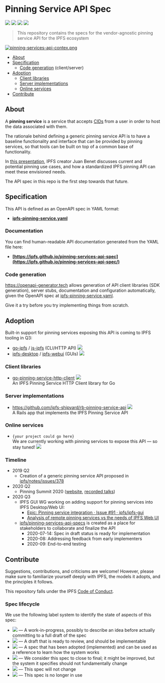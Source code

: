 # Pinning Service API Spec

[![](https://img.shields.io/badge/made%20by-Protocol%20Labs-blue.svg?style=flat-square)](http://protocol.ai)
[![](https://img.shields.io/badge/project-IPFS-blue.svg?style=flat-square)](https://ipfs.io/)
[![](https://github.com/ipfs/pinning-services-api-spec/workflows/Lint/badge.svg?branch=master)](https://github.com/ipfs/pinning-services-api-spec/actions?query=workflow%3ALint+branch%3Amaster)
[![](https://img.shields.io/badge/status-draft-yellow.svg?style=flat-square)](https://github.com/ipfs/specs/#understanding-the-meaning-of-the-spec-badges-and-their-lifecycle)

> This repository contains the specs for the vendor-agnostic pinning service API for the IPFS ecosystem

[![pinning-services-api-contex.png](https://bafkreiffr3aebionzn4c3j7awih5erdwdlvrtjpdl4i3awyasslaaqpx2e.ipfs.dweb.link/?filename=pinning-services-api-contex.png)](#about)

- [About](#about)
- [Specification](#specification)
  - [Code generation](#code-generation) (client/server)
- [Adoption](#adoption)
  - [Client libraries](#client-libraries)
  - [Server implementations](#server-implementations)
  - [Online services](#online-services)
- [Contribute](#contribute)

## About

A **pinning service** is a service that accepts [CIDs](https://github.com/ipld/cid/) from a user in order to host the data associated with them.

The rationale behind defining a generic pinning service API is to have a baseline functionality and interface that can be provided by pinning services, so that tools can be built on top of a common base of functionality. 

In [this presentation](https://youtu.be/Pcv8Bt4HMVU), IPFS creator Juan Benet discusses current and potential pinning use cases, and how a standardized IPFS pinning API can meet these envisioned needs. 

The API spec in this repo is the first step towards that future.

## Specification 

This API is defined as an OpenAPI spec in YAML format:

* **[ipfs-pinning-service.yaml](./ipfs-pinning-service.yaml)**


### Documentation

You can find human-readable API documentation generated from the YAML file here:

- **[https://ipfs.github.io/pinning-services-api-spec](https://ipfs.github.io/pinning-services-api-spec/)**

### Code generation

https://openapi-generator.tech allows generation of API client libraries (SDK generation), server stubs, documentation and configuration automatically, given the OpenAPI spec at [ipfs-pinning-service.yaml](./ipfs-pinning-service.yaml).

Give it a try before you try implementing things from scratch.

## Adoption

Built-in support for pinning services exposing this API is coming to IPFS tooling in Q3: 
  - [go-ipfs](https://github.com/ipfs/go-ipfs) / [js-ipfs](https://github.com/ipfs/js-ipfs) (CLI/HTTP API)  ![](https://img.shields.io/badge/status-wip-orange.svg?style=flat-square)
  - [ipfs-desktop](https://github.com/ipfs-shipyard/ipfs-desktop) / [ipfs-webui](https://github.com/ipfs-shipyard/ipfs-webui) (GUIs) ![](https://img.shields.io/badge/status-wip-orange.svg?style=flat-square)

### Client libraries
- [go-pinning-service-http-client](https://github.com/ipfs/go-pinning-service-http-client)  ![](https://img.shields.io/badge/status-wip-orange.svg?style=flat-square)  
  An IPFS Pinning Service HTTP Client library for Go

### Server implementations
- https://github.com/ipfs-shipyard/rb-pinning-service-api ![](https://img.shields.io/badge/status-wip-orange.svg?style=flat-square)  
  A Rails app that implements the IPFS Pinning Service API

### Online services
- `{your project could go here}`  
  We are currently working with pinning services to expose this API — so stay tuned!  ![](https://img.shields.io/badge/status-wip-orange.svg?style=flat-square)

### Timeline

- 2019 Q2 
  - Creation of a generic pinning service API proposed in [ipfs/notes/issues/378](https://github.com/ipfs/notes/issues/378)
- 2020 Q2
  - Pinning Summit 2020 ([website](https://ipfspinningsummit.com/), [recorded talks](https://www.youtube.com/watch?v=rYD2lfuatJM&list=PLuhRWgmPaHtTvsxuZ9T-tMlu_v0lja6v5))
- 2020 Q3
  - IPFS GUI WG working on adding support for pinning services into IPFS Desktop/Web UI:
    - [Epic: Pinning service integration · Issue #91 · ipfs/ipfs-gui](https://github.com/ipfs/ipfs-gui/issues/91)
    - [Analysis of remote pinning services vs the needs of IPFS Web UI](https://docs.google.com/document/d/1f0R7woLtW_YTv9P9IOrUNK6QafgctJ7qTggEUdepD_c/)
  - [ipfs/pinning-services-api-specs](https://github.com/ipfs/pinning-services-api-specs) is created as a place for stakeholders to collaborate and finalize the API
    - 2020-07-14: Spec in draft status is ready for implementation
    - 2020-08: Addressing feedback from early implementers
    - 2020-09: End-to-end testing


## Contribute

Suggestions, contributions, and criticisms are welcome! However, please make sure to familiarize yourself deeply with IPFS, the models it adopts, and the principles it follows.

This repository falls under the IPFS [Code of Conduct](https://github.com/ipfs/community/blob/master/code-of-conduct.md).

### Spec lifecycle

We use the following label system to identify the state of aspects of this spec:

- ![](https://img.shields.io/badge/status-wip-orange.svg?style=flat-square) — A work-in-progress, possibly to describe an idea before actually committing to a full draft of the spec
- ![](https://img.shields.io/badge/status-draft-yellow.svg?style=flat-square) — A draft that is ready to review, and should be implementable
- ![](https://img.shields.io/badge/status-reliable-green.svg?style=flat-square) — A spec that has been adopted (implemented) and can be used as a reference to learn how the system works
- ![](https://img.shields.io/badge/status-stable-brightgreen.svg?style=flat-square) — We consider this spec to close to final; it might be improved, but the system it specifies should not fundamentally change
- ![](https://img.shields.io/badge/status-permanent-blue.svg?style=flat-square) — This spec will not change
- ![](https://img.shields.io/badge/status-deprecated-red.svg?style=flat-square) — This spec is no longer in use
